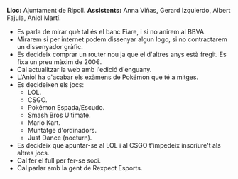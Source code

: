 **Lloc:** Ajuntament de Ripoll.
**Assistents:** Anna Viñas, Gerard Izquierdo, Albert Fajula, Aniol Martí.

* Es parla de mirar què tal és el banc Fiare, i si no anirem al BBVA.
* Mirarem si per internet podem dissenyar algun logo, si no contractarem un dissenyador gràfic.
* Es decideix comprar un router nou ja que el d'altres anys està fregit. Es fixa un preu màxim de 200€.
* Cal actualitzar la web amb l'edició d'enguany.
* L'Aniol ha d'acabar els exàmens de Pokémon que té a mitges.
* Es decideixen els jocs:
  * LOL.
  * CSGO.
  * Pokémon Espada/Escudo.
  * Smash Bros Ultimate.
  * Mario Kart.
  * Muntatge d'ordinadors.
  * Just Dance (nocturn).
* Es decideix que apuntar-se al LOL i al CSGO t'impedeix inscriure't als altres jocs.
* Cal fer el full per fer-se soci.
* Cal parlar amb la gent de Rexpect Esports.
